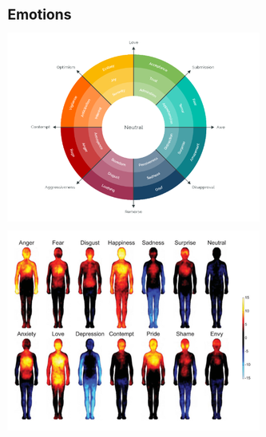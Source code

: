 # Emotions

![In the core the emotions are the strongest, outside they are weaker and weaker.](.gitbook/assets/emotions.png)



![](.gitbook/assets/emotions_heat.png)



